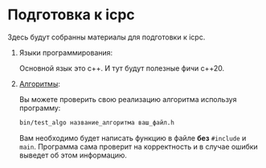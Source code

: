 # Подготовка к icpc
Здесь будут собранны материалы для подготовки к icpc.

1) Языки программирования:
    
    Основной язык это с++. И тут будут полезные фичи c++20.

2) [Алгоритмы](src/algorithms.md):

    Вы можете проверить свою реализацию алгоритма используя программу:
    ```bash
    bin/test_algo название_алгоритма ваш_файл.h
    ```
    Вам необходимо будет написать функцию в файле **без** ```#include``` и ```main```. Программа сама проверит на корректность и в случае ошибки выведет об этом информацию.